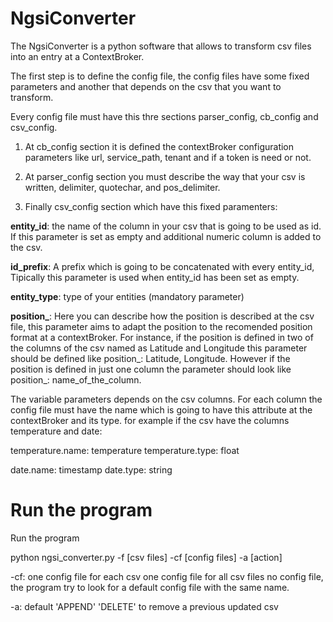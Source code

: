 # NgsiConverter

The NgsiConverter is a python software that allows to transform csv files into an entry at a ContextBroker.

The first step is to define the config file, the config files have some fixed parameters and another that depends on the csv that you want to transform.

Every config file must have this thre sections parser_config, cb_config and csv_config.

1. At cb_config section it is defined the contextBroker configuration parameters like url, service_path, tenant and if a token is need or not.

2. At parser_config section you must describe the way that your csv is written, delimiter, quotechar, and pos_delimiter.

3. Finally csv_config section which have this fixed paramenters:

**entity_id**: the name of the column in your csv that is going to be used as id. If this parameter is set as empty and additional numeric column is added to the csv.

**id_prefix**: A prefix which is going to be concatenated with every entity_id, Tipically this parameter is used when entity_id has been set as empty.

**entity_type**: type of your entities (mandatory parameter)

**position_**: Here you can describe how the position is described at the csv file, this parameter aims to adapt the position to the recomended position format at a contextBroker.
For instance, if the position is defined in two of the columns of the csv named as Latitude and Longitude this parameter should be defined like position_: Latitude, Longitude. However if the position is defined in just one column the parameter should look like position_: name_of_the_column.

The variable parameters depends on the csv columns. For each column the config file must have the name which is going to have this attribute at the contextBroker and its type.
for example if the csv have the columns temperature and date:

temperature.name: temperature
temperature.type: float

date.name: timestamp
date.type: string

# Run the program

Run the program

python ngsi_converter.py -f [csv files] -cf [config files] -a [action]

-cf:
one config file for each csv
one config file for all csv files
no config file, the program try to look for a default config file with the same name.

-a:
default 'APPEND'
'DELETE' to remove a previous updated csv

